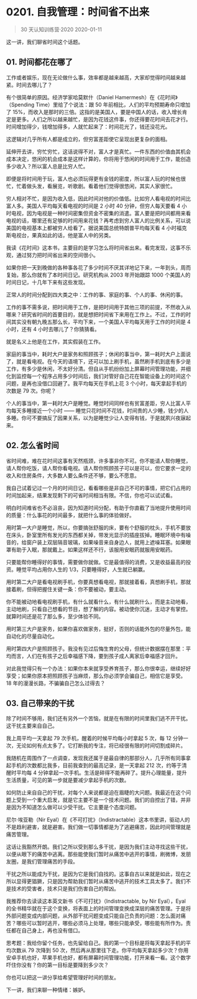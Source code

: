 # 0201. 自我管理：时间省不出来
> 30 天认知训练营·2020
2020-01-11

这一讲，我们聊省时间这个话题。

## 01. 时间都花在哪了

工作或者娱乐，现在无论做什么事，效率都是越来越高，大家却觉得时间越来越紧。时间去哪儿了？

有个很简单的原因。经济学家哈莫默什（Daniel Hamermesh）在《花时间》（Spending Time）里给了个说法：跟 50 年前相比，人们的平均预期寿命只增加了 15%，而收入是那时的三倍。这指的是美国人，要是中国人的话，收入增长肯定是更多。人们之所以越来越忙，是因为花钱这件事，你还得要花时间去花才行。时间增加得少，钱增加得多，人就忙起来了：时间花光了，钱还没花光。

这逻辑对几乎所有人都是成立的，但穷富差距使它呈现出更复杂的面相。

延伸开去讲，穷忙穷忙，这话说得不对，富人才是真忙。一件东西的价值由其机会成本决定，悠闲的机会成本是这样计算的，你将用于悠闲的时间用于工作，能创造多少收入？所以富人总是比穷人忙。

即便是将时间用于玩，富人也必须玩得更有金钱的密度，所以富人玩的时候也很忙，忙着做头发，看展览，听歌剧。看着他们觉得很悠闲，其实人家很忙。

穷人相对不忙，是因为收入低，因此时间对他的价值低。比如穷人看电视的时间比富人多。美国人平均每天看电视的时间是 2 小时 40 分钟，但穷人每天要看 4 小时电视，因为电视是一种时间密集但资金不密集的消遣。富人要是把时间都用来看电视的话，哪里还有足够的时间用来花钱？再考虑到穷人富人的比例关系，可以说美国的电视基本上都被穷人给看了。据说美国总统特朗普平均每天看 4 小时福克斯电视台，果真如此的话，他是富人中的另类。

我读《花时间》这本书，主要目的是学习怎么将时间省出来。看完发现，这事不乐观，通过努力把时间省出来的空间很小。

如果你把一天到晚做的各种事各花了多少时间不厌其详地记下来，一年到头，周而复始，那么你就有了本时间日记。研究机构从 2003 年开始跟踪 1000 个美国人的时间日记，十几年下来有这些发现。

正常人的时间分配到四大类之中：工作的事、家庭的事、个人的事、休闲的事。

工作的事不需多说，把时间用于工作，是把时间用于其他三项的前提，不然收入从哪来？研究省时间的首要目的，就是想把时间省下来用在工作上。不过，工作的时间其实没有朝九晚五那么长，平均下来，一个美国人平均每天用于工作的时间是 4 小时，还有 4 小时去哪儿了？你猜猜看。

就是名义上他是在工作，其实假装在工作。

家庭的事当中，耗时大户是家务和照顾孩子；休闲的事当中，第一耗时大户上面说了，就是看电视。在今天的语境下，还可以加上刷手机，虽然刷手机到底有多少是工作，有多少是休闲，不太好分清。但自从手机纷纷加上屏幕时间管理功能，并细化到监控每一个程序占用多少时间后，我们对管好自己花在智能设备上的时间这个问题，是再也没借口回避了。我平均每天在手机上花 3 个小时，每天拿起手机的次数是 79 次。你呢？

个人的事当中，第一耗时大户是睡觉。睡觉时间同样也有贫富差距，穷人比富人平均每天多睡接近一个小时 —— 睡觉只花时间不花钱，时间贵的人少睡，钱少的人多睡。你可不要搞反了因果关系，以为是睡觉少让人变得有钱，于是就夙兴夜寐起来。

## 02. 怎么省时间

省时间难，难在花时间这事有天然瓶颈，许多事非你不可。你不能请人帮你睡觉，请人帮你吃饭，请人帮你看电视。请人帮你照顾孩子可以是可以，但它要求一定的收入和住房条件，大多数人要么条件还不够，要么不愿意。

我自己试着记过一个月的时间日记，看看哪些是非自己不可的事情，把它们占用的时间加起来，结果发现剩下的可省时间相当有限。不信，你也可以试试看。

明白时间难省也不必沮丧，因为知道时间分配，有助于你直截了当地提升使用时间的质量：什么事花的时间最多，就把什么事的体验做好。

用时第一大户是睡觉，所以，你要搞张舒服的床，要有个舒服的枕头，手机不要放在床头，卧室里所有发光的东西都关掉，带发光显示的插座拔掉。睡眠环境中有噪音的，给窗户装上双层隔音玻璃，如果噪音来自身边人，就用上遮噪耳塞。如果眼罩有助于入眠，那就戴上。如果这样还不行，该服用安眠药就服用安眠药。

只要能帮你睡得好的事情，需要做你就做。它是最值得的消费，又是收益最高的投资。睡觉平均占用你人生的 1/3，只要睡得好，人生就已躺赢。

用时第二大户是看电视刷手机，你要真想看电视，那就接着看，真想刷手机，那就接着刷，但得把握住关键一条：你不要被动，要主动。

你不能被动地看电视刷手机，有什么就看什么，有什么就刷什么，而是主动地看，主动地刷，只看自己想看的节目，想了解的内容。被动使你沉迷，主动才有掌控。就算时间还是花了那么多，至少体验不同。

用时第三大户是家务，如果你喜欢做家务，挺好，否则的话能外包的尽量外包，能自动化的尽量自动化。

用时第四大户是照顾孩子。我没有见过后悔生育的父母，但统计数据摆在那里：平均而言，人们在有孩子之后幸福感下降，要到孩子成人离家后幸福感才回升。

对此我觉得只有一个办法：如果你本来就享受养育孩子，那么你很幸运，继续好好享受；如果你原本把照顾孩子当麻烦，那么你必须学会骗自己，相信它是享受。18 年的漫漫长路，不骗骗自己怎么过得去？

## 03. 自己带来的干扰

除了时间不够用，我们还有另外一个苦恼，就是在有限的时间里我们逃不开干扰。这干扰主要来自自己。

我上周平均一天拿起 79 次手机，醒着的时候平均每小时拿起 5 次，每 12 分钟一次，无论如何有点太多了。它打断我的专注，将已经很有限的时间切割成碎片。

我随机在周围作了一点调查，发现我还属于是最自律的那部分人，几乎所有同事拿起手机的次数都比我多，目前我查到的最高记录，是一天拿起 212 次，约等于清醒时平均每 4 分钟拿起一次手机。生活是碎得不能再碎了。提升心理能量，提升生活质量，可见的第一步就是要减少拿起手机的次数。

如何防止来自自己的干扰，对每个人来说都是迫在眉睫的大问题。我最近在这个问题上受到一个重大启发，就是它主要不是一个技术问题。我们的自控出了错，并非是因为不知道怎么做可以少受干扰。它主要是个态度问题。

尼尔·埃亚勒（Nir Eyal）在《不可打扰》（Indistractable）这本书里讲，驱动人的不是趋利避害，就是避害。我们做一切事情都是为了逃避痛苦，因此时间管理就是痛苦管理。

这话让我豁然开朗。我们之所以受到那么多干扰，是因为我们主动寻找这些干扰，以便从眼下的痛苦中逃离。那些能使我们暂时从痛苦中逃开的事情，刷微博，发朋友圈，是我们管理痛苦的手段。

干扰之所以能成为干扰，是因为它是我们自找的。这事自古以来就是如此，现在之所以显得更猖獗，只是因为帮助我们暂时从痛苦中逃开的技术工具太多了。我们不是技术的受害者，技术只是我们伤害自己的帮凶。

我推荐你去读读这本英文新书《不可打扰》（Indistractable, by Nir Eyal），Eyal 的全书精华就在于这个变换，将表面上的时间管理变换成深层的痛苦管理。于是将外部问题变成内部问题，从外部干扰问题变成只能自己负责的问题：怎么面对痛苦？哪些可以暂时逃开，哪些必须马上处理，哪些只能承受，哪些能有所作为。责任都在自己身上，再也没有借口。

思考题：我给你留个任务，也先留给自己。我的第一个目标是将每天拿起手机的平均次数从 79 次降到 50 次，然后再从那里往下走。你平均每天拿起多少次？你用安卓手机也好，苹果手机也好，都有屏幕时间管理功能，打开来看一看。这个数字吓住你没有？你的第一目标是要降到多少次？

你也可以把这一讲分享给希望管理好时间的朋友。

下一讲，我们来聊一种情绪：嫉妒。

